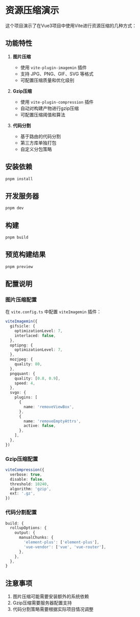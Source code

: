 # 资源压缩演示

这个项目演示了在Vue3项目中使用Vite进行资源压缩的几种方式：

## 功能特性

1. **图片压缩**
   - 使用 `vite-plugin-imagemin` 插件
   - 支持 JPG、PNG、GIF、SVG 等格式
   - 可配置压缩质量和优化级别

2. **Gzip压缩**
   - 使用 `vite-plugin-compression` 插件
   - 自动对构建产物进行gzip压缩
   - 可配置压缩阈值和算法

3. **代码分割**
   - 基于路由的代码分割
   - 第三方库单独打包
   - 自定义分包策略

## 安装依赖

```bash
pnpm install
```

## 开发服务器

```bash
pnpm dev
```

## 构建

```bash
pnpm build
```

## 预览构建结果

```bash
pnpm preview
```

## 配置说明

### 图片压缩配置

在 `vite.config.ts` 中配置 `viteImagemin` 插件：

```typescript
viteImagemin({
  gifsicle: {
    optimizationLevel: 7,
    interlaced: false,
  },
  optipng: {
    optimizationLevel: 7,
  },
  mozjpeg: {
    quality: 80,
  },
  pngquant: {
    quality: [0.8, 0.9],
    speed: 4,
  },
  svgo: {
    plugins: [
      {
        name: 'removeViewBox',
      },
      {
        name: 'removeEmptyAttrs',
        active: false,
      },
    ],
  },
})
```

### Gzip压缩配置

```typescript
viteCompression({
  verbose: true,
  disable: false,
  threshold: 10240,
  algorithm: 'gzip',
  ext: '.gz',
})
```

### 代码分割配置

```typescript
build: {
  rollupOptions: {
    output: {
      manualChunks: {
        'element-plus': ['element-plus'],
        'vue-vendor': ['vue', 'vue-router'],
      },
    },
  },
}
```

## 注意事项

1. 图片压缩可能需要安装额外的系统依赖
2. Gzip压缩需要服务器配置支持
3. 代码分割策略需要根据实际项目情况调整 